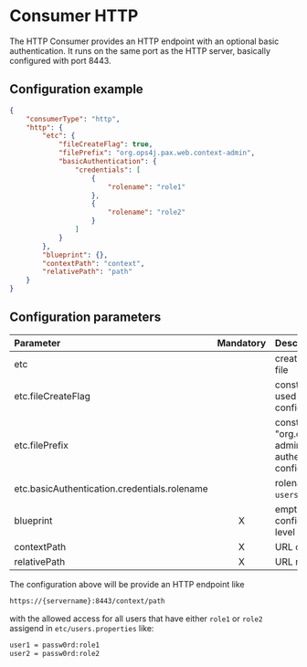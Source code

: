 # Consumer HTTP
The HTTP Consumer provides an HTTP endpoint with an optional basic authentication. It runs on the same port as the HTTP server, basically configured with port 8443.

## Configuration example
````json
{
    "consumerType": "http",
    "http": {
        "etc": {
            "fileCreateFlag": true,
            "filePrefix": "org.ops4j.pax.web.context-admin",
            "basicAuthentication": {
                "credentials": [
                    {
                        "rolename": "role1"
                    },
                    {
                        "rolename": "role2"
                    }
                ]
            }
        },
        "blueprint": {},
        "contextPath": "context",
        "relativePath": "path"
    }
}
````
## Configuration parameters
|Parameter|Mandatory|Description|
|:---|:---:|:---|
|etc| |creates the authentication file|
|etc.fileCreateFlag| |constant value "true", will be used for authentication file configuration|
|etc.filePrefix| |constant value "org.ops4j.pax.web.context-admin", will be used for authentication file configuration|
|etc.basicAuthentication.credentials.rolename| |rolename from `users.properties` file|
|blueprint|X|empty but must be set for configuration on blueprint level|
|contextPath|X|URL context path|
|relativePath|X|URL relative path|

The configuration above will be provide an HTTP endpoint like
````bash
https://{servername}:8443/context/path
````
with the allowed access for all users that have either `role1` or `role2` assigend in `etc/users.properties` like:
````bash
user1 = passw0rd:role1
user2 = passw0rd:role2
````
